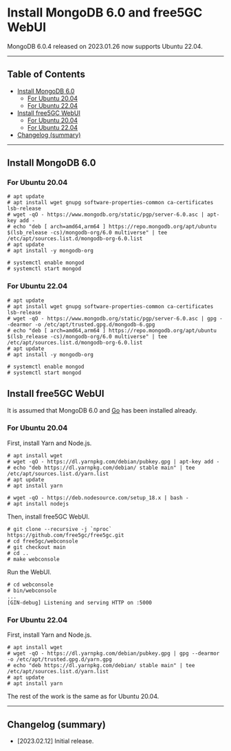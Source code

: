 # Install MongoDB 6.0 and free5GC WebUI
MongoDB 6.0.4 released on 2023.01.26 now supports Ubuntu 22.04.

---

<h2 id="toc">Table of Contents</h2>

- [Install MongoDB 6.0](#install_mongodb)
  - [For Ubuntu 20.04](#ubuntu2004_mongodb)
  - [For Ubuntu 22.04](#ubuntu2204_mongodb)
- [Install free5GC WebUI](#install_webui)
  - [For Ubuntu 20.04](#ubuntu2004_webui)
  - [For Ubuntu 22.04](#ubuntu2204_webui)
- [Changelog (summary)](#changelog)

---
<h2 id="install_mongodb">Install MongoDB 6.0</h2>

<h3 id="ubuntu2004_mongodb">For Ubuntu 20.04</h3>

```
# apt update
# apt install wget gnupg software-properties-common ca-certificates lsb-release
# wget -qO - https://www.mongodb.org/static/pgp/server-6.0.asc | apt-key add -
# echo "deb [ arch=amd64,arm64 ] https://repo.mongodb.org/apt/ubuntu $(lsb_release -cs)/mongodb-org/6.0 multiverse" | tee /etc/apt/sources.list.d/mongodb-org-6.0.list
# apt update
# apt install -y mongodb-org
```
```
# systemctl enable mongod
# systemctl start mongod
```

<h3 id="ubuntu2204_mongodb">For Ubuntu 22.04</h3>

```
# apt update
# apt install wget gnupg software-properties-common ca-certificates lsb-release
# wget -qO - https://www.mongodb.org/static/pgp/server-6.0.asc | gpg --dearmor -o /etc/apt/trusted.gpg.d/mongodb-6.gpg
# echo "deb [ arch=amd64,arm64 ] https://repo.mongodb.org/apt/ubuntu $(lsb_release -cs)/mongodb-org/6.0 multiverse" | tee /etc/apt/sources.list.d/mongodb-org-6.0.list
# apt update
# apt install -y mongodb-org
```
```
# systemctl enable mongod
# systemctl start mongod
```

<h2 id="install_webui">Install free5GC WebUI</h2>

It is assumed that MongoDB 6.0 and [Go](https://github.com/free5gc/free5gc/wiki/Installation) has been installed already.

<h3 id="ubuntu2004_webui">For Ubuntu 20.04</h3>

First, install Yarn and Node.js.
```
# apt install wget
# wget -qO - https://dl.yarnpkg.com/debian/pubkey.gpg | apt-key add -
# echo "deb https://dl.yarnpkg.com/debian/ stable main" | tee /etc/apt/sources.list.d/yarn.list
# apt update
# apt install yarn
```
```
# wget -qO - https://deb.nodesource.com/setup_18.x | bash -
# apt install nodejs
```
Then, install free5GC WebUI.
```
# git clone --recursive -j `nproc` https://github.com/free5gc/free5gc.git
# cd free5gc/webconsole
# git checkout main
# cd ..
# make webconsole
```
Run the WebUI.
```
# cd webconsole
# bin/webconsole
...
[GIN-debug] Listening and serving HTTP on :5000
```

<h3 id="ubuntu2204_webui">For Ubuntu 22.04</h3>

First, install Yarn and Node.js.
```
# apt install wget
# wget -qO - https://dl.yarnpkg.com/debian/pubkey.gpg | gpg --dearmor -o /etc/apt/trusted.gpg.d/yarn.gpg
# echo "deb https://dl.yarnpkg.com/debian/ stable main" | tee /etc/apt/sources.list.d/yarn.list
# apt update
# apt install yarn
```
The rest of the work is the same as for Ubuntu 20.04.

---
<h2 id="changelog">Changelog (summary)</h2>

- [2023.02.12] Initial release.
